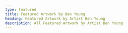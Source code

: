 ```yaml
---
type: featured
title: Featured Artwork by Ben Young
heading: Featured Artwork by Artist Ben Young
description: All Featured Artwork by Artist Ben Young
---
```

